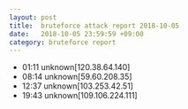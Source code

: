 ```yaml
---
layout: post
title:  bruteforce attack report 2018-10-05
date:   2018-10-05 23:59:59 +09:00
category: bruteforce report
---
```


* 01:11 unknown[120.38.64.140]
* 08:14 unknown[59.60.208.35]
* 12:37 unknown[103.253.42.51]
* 19:43 unknown[109.106.224.111]
